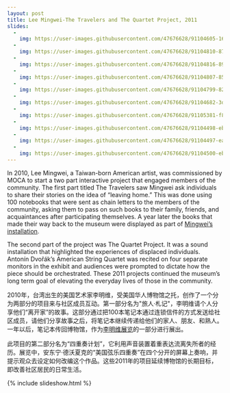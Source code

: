 ```yaml
---
layout: post
title: Lee Mingwei-The Travelers and The Quartet Project, 2011
slides:
  -
    img: https://user-images.githubusercontent.com/47676628/91104605-1603de80-e63c-11ea-8f20-f0e18ba81bd4.jpg
  -
    img: https://user-images.githubusercontent.com/47676628/91104810-87dc2800-e63c-11ea-9970-b397829f4fdf.JPG
  -
    img: https://user-images.githubusercontent.com/47676628/91104816-89a5eb80-e63c-11ea-898a-03f8d4dce9af.JPG
  -
    img: https://user-images.githubusercontent.com/47676628/91104807-8579ce00-e63c-11ea-9266-5d1f10d57a3b.JPG
  -
    img: https://user-images.githubusercontent.com/47676628/91104799-827edd80-e63c-11ea-82c5-55150d5de3bf.JPG
  -
    img: https://user-images.githubusercontent.com/47676628/91104682-3d5aab80-e63c-11ea-8e7e-429552700e69.jpg
  -
    img: https://user-images.githubusercontent.com/47676628/91105381-f8377900-e63d-11ea-922e-be8a3bed7230.jpg
  -
    img: https://user-images.githubusercontent.com/47676628/91104498-ebb22100-e63b-11ea-83d6-c68914432f8d.jpg
  -
    img: https://user-images.githubusercontent.com/47676628/91104497-ea80f400-e63b-11ea-8336-ac31805ea1bb.jpg
  -
    img: https://user-images.githubusercontent.com/47676628/91104500-ebb22100-e63b-11ea-860f-5b5af477fdda.jpg
---
```


In 2010, Lee Mingwei, a Taiwan-born American artist, was commissioned by MOCA to start a two part interactive project that engaged members of the community. The first part titled The Travelers saw Mingwei ask individuals to share their stories on the idea of “leaving home.” This was done using 100 notebooks that were sent as chain letters to the members of the community, asking them to pass on such books to their family, friends, and acquaintances after participating themselves. A year later the books that made their way back to the museum were displayed as part of [Mingwei’s installation](https://www.mocanyc.org/exhibitions/lee_mingwei_the_travelers_and_the_quartet_project).

The second part of the project was The Quartet Project. It was a sound installation that highlighted the experiences of displaced individuals. Antonín Dvořák’s American String Quartet was recited on four separate monitors in the exhibit and audiences were prompted to dictate how the piece should be orchestrated. These 2011 projects continued the museum’s long term goal of elevating the everyday lives of those in the community.

2010年，台湾出生的美国艺术家李明维，受美国华人博物馆之托，创作了一个分为两部分的项目来与社区成员互动。第一部分名为"旅人·札记"，李明维请个人分享他们“离开家”的故事。这部分通过把100本笔记本通过连锁信件的方式发送给社区成员，请他们分享故事之后，将笔记本继续传递给他们的家人、朋友、和熟人。一年以后，笔记本传回博物馆，作为[李明维展览](https://www.mocanyc.org/exhibitions/lee_mingwei_the_travelers_and_the_quartet_project)的一部分进行展出。

此项目的第二部分名为“四重奏计划”，它利用声音装置着重表达流离失所者的经历。展览中，安东宁·德沃夏克的“美国弦乐四重奏”在四个分开的屏幕上奏响，并提示观众去设定如何改编这个作品。这些2011年的项目延续博物馆的长期目标，即改善社区居民的日常生活。


{% include slideshow.html %}
